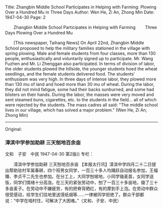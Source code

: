 Title: Zhangbin Middle School Participates in Helping with Farming: Plowing Over a Hundred Mu in Three Days
Author: Wen He, Zi An, Zhong Min
Date: 1947-04-30
Page: 2

　　Zhangbin Middle School Participates in Helping with Farming
　　Three Days Plowing Over a Hundred Mu

　　[This newspaper, Taihang News] On April 22nd, Zhangbin Middle School proposed to help the military families stationed in the village with spring plowing. Male and female students from four classes, more than 130 people, enthusiastically and voluntarily signed up to participate. Mr. Wang Fuzhen and Mr. Li Zhenggan also participated. In terms of division of labor, the older students plowed the hillside, the younger students hoed the wheat seedlings, and the female students delivered food. The students' enthusiasm was very high. In three days of intense labor, they plowed more than 130 mu of land and hoed more than 30 mu of wheat. During the labor, they did not mind fatigue, some had their backs sunburned, and some had blisters on their hands. During the labor, the masses were very moved and sent steamed buns, cigarettes, etc. to the students in the field... all of which were rejected by the students. The mass cadres all said: "The middle school lives in our village, which has solved a major problem." (Wen He, Zi An, Zhong Min)



<hr /> 

Original: 


### 漳滨中学参加助耕  三天刨地百余亩
文和　子安　中民
1947-04-30
第2版()
专栏：

　　漳滨中学参加助耕
    三天刨地百余亩
    【本报太行讯】漳滨中学四月二十二日提出帮助驻村军属春耕，四个班男女同学，一百三十多人均踊跃自动报名参加，王福臻、李贞干二先生也参加。在分工上，大同学刨坡地，小同学锄麦苗，女同学送饭，同学们情绪十分高涨。在三天的紧张劳动中，刨了一百三十多亩地，锄了三十多亩麦子。在劳动中不嫌疲劳，有的把脊背晒红，有的摩到手上泡。在劳动中群众很受感动，给学生们往地里送馍纸烟等……一律被同学拒绝了。群众干部都说：“中学在咱村住，可解决了大困难。”（文和、子安、中民）
